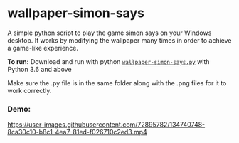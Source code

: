 # wallpaper-simon-says

A simple python script to play the game simon says on your Windows desktop. It works by modifying the wallpaper many times in order to achieve a game-like experience.

**To run:** Download and run with python [```wallpaper-simon-says.py```](wallpaper_simon_says/wallpaper_simon_says.py) with Python 3.6 and above

Make sure the .py file is in the same folder along with the .png files for it to work correctly.

### Demo:

https://user-images.githubusercontent.com/72895782/134740748-8ca30c10-b8c1-4ea7-81ed-f026710c2ed3.mp4
